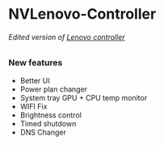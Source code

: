 # NVLenovo-Controller
###### Edited version of [Lenovo controller](https://github.com/ViRb3/LenovoController)

### New features 
- Better UI
- Power plan changer
- System tray GPU + CPU temp monitor
- WIFI Fix
- Brightness control
- Timed shutdown
- DNS Changer

